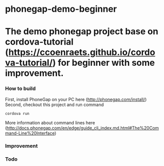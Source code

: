 phonegap-demo-beginner
======================

The demo phonegap project base on cordova-tutorial (https://ccoenraets.github.io/cordova-tutorial/) for beginner with some improvement.
=====================
### How to build ###
First, install PhoneGap on your PC here (http://phonegap.com/install/)
Second, checkout this project and run command
```
cordova run
```
More information about command lines here (http://docs.phonegap.com/en/edge/guide_cli_index.md.html#The%20Command-Line%20Interface)

### Improvement ###

### Todo ###
